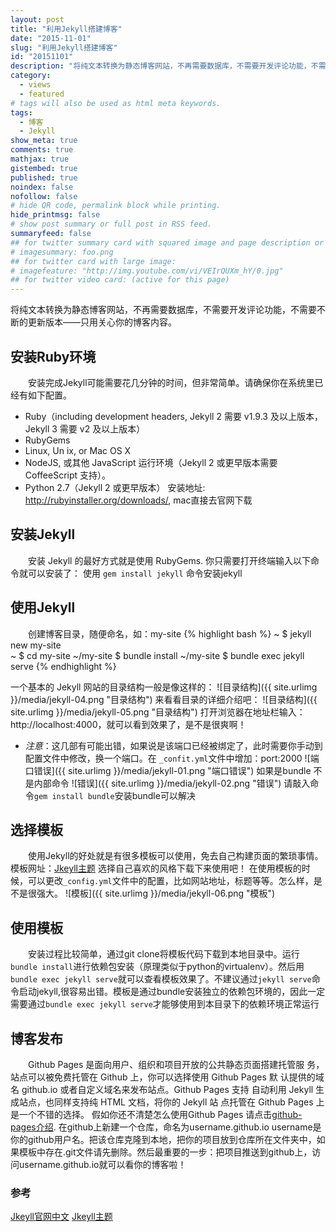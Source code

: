 ```yaml
---
layout: post
title: "利用Jekyll搭建博客"
date: "2015-11-01"
slug: "利用Jekyll搭建博客"
id: "20151101"
description: "将纯文本转换为静态博客网站，不再需要数据库，不需要开发评论功能，不需要不断的更新版本——只用关心你的博客内容。使用Markdown（或 Textile）、Liquid 和 HTML & CSS 构建可发布的静态网站将纯文本转换为静态博客网站，不再需要数据库，不需要开发评论功能，不需要不断的更新版本——只用关心你的博客内容。使用Markdown（或 Textile）、Liquid 和 HTML & CSS 构建可发布的静态网站."
category:
  - views
  - featured
# tags will also be used as html meta keywords.
tags:
  - 博客
  - Jekyll
show_meta: true
comments: true
mathjax: true
gistembed: true
published: true
noindex: false
nofollow: false
# hide QR code, permalink block while printing.
hide_printmsg: false
# show post summary or full post in RSS feed.
summaryfeed: false
## for twitter summary card with squared image and page description or page excerpt:
# imagesummary: foo.png
## for twitter card with large image:
# imagefeature: "http://img.youtube.com/vi/VEIrQUXm_hY/0.jpg"
## for twitter video card: (active for this page)
---
```


将纯文本转换为静态博客网站，不再需要数据库，不需要开发评论功能，不需要不断的更新版本——只用关心你的博客内容。

<!--more-->

## 安装Ruby环境
&emsp;&emsp;安装完成Jekyll可能需要花几分钟的时间，但非常简单。请确保你在系统里已经有如下配置。

* Ruby（including development headers, Jekyll 2 需要 v1.9.3 及以上版本，Jekyll 3 需要 v2 及以上版本）
* RubyGems
*  Linux, Un ix, or Mac OS X
* NodeJS, 或其他 JavaScript 运行环境（Jekyll 2 或更早版本需要 CoffeeScript 支持）。
* Python 2.7（Jekyll 2 或更早版本）
安装地址: http://rubyinstaller.org/downloads/,   mac直接去官网下载

## 安装Jekyll

&emsp;&emsp;安装 Jekyll 的最好方式就是使用 RubyGems. 你只需要打开终端输入以下命令就可以安装了：
使用 `gem install jekyll` 命令安装jekyll

## 使用Jekyll
&emsp;&emsp;创建博客目录，随便命名，如：my-site
{% highlight bash %}
~ $ jekyll new my-site  
~ $ cd my-site
~/my-site $ bundle install
~/my-site $ bundle exec jekyll serve
{% endhighlight %}

一个基本的 Jekyll 网站的目录结构一般是像这样的：
![目录结构]({{ site.urlimg }}/media/jekyll-04.png "目录结构")
来看看目录的详细介绍吧：
![目录结构]({{ site.urlimg }}/media/jekyll-05.png "目录结构")
打开浏览器在地址栏输入： http://localhost:4000，就可以看到效果了，是不是很爽啊！
- *注意*：这几部有可能出错，如果说是该端口已经被绑定了，此时需要你手动到配置文件中修改，换一个端口。在 `_confit.yml`文件中增加：port:2000
![端口错误]({{ site.urlimg }}/media/jekyll-01.png "端口错误")
如果是bundle 不是内部命令
![错误]({{ site.urlimg }}/media/jekyll-02.png "错误")
请敲入命令`gem install bundle`安装bundle可以解决

## 选择模板
&emsp;&emsp;使用Jekyll的好处就是有很多模板可以使用，免去自己构建页面的繁琐事情。
模板网址：[Jkeyll主题](http://jekyllthemes.org/)  选择自己喜欢的风格下载下来使用吧！
在使用模板的时候，可以更改`_config.yml`文件中的配置，比如网站地址，标题等等。怎么样，是不是很强大。
![模板]({{ site.urlimg }}/media/jekyll-06.png "模板")

## 使用模板
&emsp;&emsp;安装过程比较简单，通过git clone将模板代码下载到本地目录中。运行`bundle install`进行依赖包安装（原理类似于python的virtualenv）。然后用`bundle exec jekyll serve`就可以查看模板效果了。不建议通过`jekyll serve`命令启动jekyll,很容易出错。模板是通过bundle安装独立的依赖包环境的，因此一定需要通过`bundle exec jekyll serve`才能够使用到本目录下的依赖环境正常运行

## 博客发布
&emsp;&emsp;Github Pages 是面向用户、组织和项目开放的公共静态页面搭建托管服 务，站点可以被免费托管在 Github 上，你可以选择使用 Github Pages 默 认提供的域名 github.io 或者自定义域名来发布站点。Github Pages 支持 自动利用 Jekyll 生成站点，也同样支持纯 HTML 文档，将你的 Jekyll 站 点托管在 Github Pages 上是一个不错的选择。
假如你还不清楚怎么使用Github Pages 请点击[github-pages介绍](http://jmcglone.com/guides/github-pages/).
在github上新建一个仓库，命名为username.github.io username是你的github用户名。把该仓库克隆到本地，把你的项目放到仓库所在文件夹中，如果模板中存在.git文件请先删除。然后最重要的一步：把项目推送到github上，访问username.github.io就可以看你的博客啦！

### 参考
[Jkeyll官网中文](http://jekyllcn.com/docs/home/)
[Jkeyll主题](http://jekyllthemes.org/)
